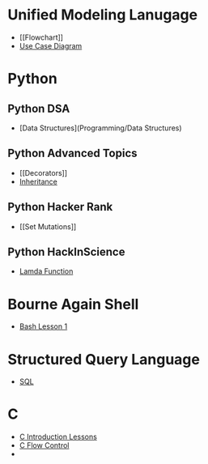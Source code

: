 # Unified Modeling Lanugage
- [[Flowchart]]
- [Use Case Diagram](UseCaseDiagram.md)


# Python
## Python DSA
- [Data Structures](Programming/Data Structures)
## Python Advanced Topics
- [[Decorators]]
- [Inheritance](Inheritance.md)


## Python Hacker Rank
- [[Set Mutations]]

## Python HackInScience
- [Lamda Function](Lamda.md)


# Bourne Again Shell
- [Bash Lesson 1](Bash.md)

# Structured Query Language
- [SQL](SQL.md)

# C
- [C Introduction Lessons](C-Intro.md)
- [C Flow Control](C-FlowControl.md)
- 